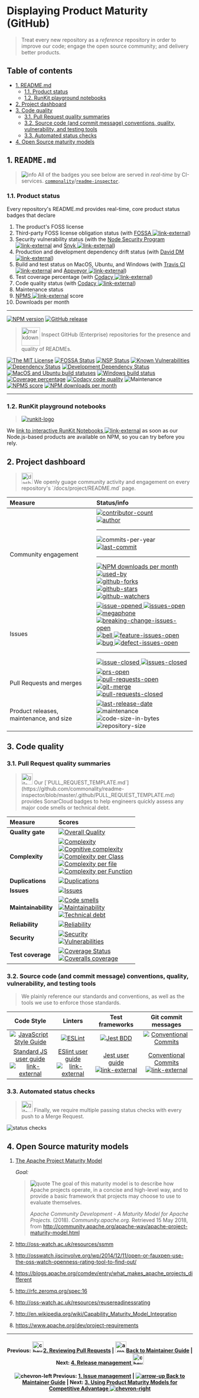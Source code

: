 # Displaying Product Maturity (GitHub)

> Treat every new repository as a _reference_ repository in order to improve our
> code; engage the open source community; and delivery better products.

## Table of contents

<!-- ⛔️ AUTO-GENERATED-CONTENT:START (TOC:excludeText=Table of contents) -->

- [1. README.md](#1-readmemd)
  - [1.1. Product status](#11-product-status)
  - [1.2. RunKit playground notebooks](#12-runkit-playground-notebooks)
- [2. Project dashboard](#2-project-dashboard)
- [3. Code quality](#3-code-quality)
  - [3.1. Pull Request quality summaries](#31-pull-request-quality-summaries)
  - [3.2. Source code (and commit message) conventions, quality, vulnerability, and testing tools](#32-source-code-and-commit-message-conventions-quality-vulnerability-and-testing-tools)
  - [3.3. Automated status checks](#33-automated-status-checks)
- [4. Open Source maturity models](#4-open-source-maturity-models)

<!-- ⛔️ AUTO-GENERATED-CONTENT:END -->

## 1. <samp>README.md</samp>

> ![info][octicon-info] All of the badges you see below are served in
> _real-time_ by CI-services.
> [`commonality`][org-url]/[`readme-inspector`][repo-url].

### 1.1. Product status

Every repository's README.md provides real-time, core product status badges that
declare

1.  The product's FOSS license
2.  Third-party FOSS license obligation status (with [FOSSA
    ![link-external][octicon-link-external]][fossa-url])
3.  Security vulnerability status (with the [Node Security Program
    ![link-external][octicon-link-external]][fossa-url] and [Snyk
    ![link-external][octicon-link-external]][vulnerabilities-url])
4.  Production and development dependency drift status (with [David DM
    ![link-external][octicon-link-external]][daviddm-url])
5.  Build and test status on MacOS, Ubuntu, and Windows (with [Travis CI
    ![link-external][octicon-link-external]][travis-url] and [Appveyor
    ![link-external][octicon-link-external]][appveyor-url])
6.  Test coverage percentage (with [Codacy
    ![link-external][octicon-link-external]][codacy-url])
7.  Code quality status (with [Codacy
    ![link-external][octicon-link-external]][codacy-url])
8.  Maintenance status
9.  [NPMS ![link-external][octicon-link-external]][npms-url] score
10. Downloads per month

---

[![NPM version][npm-image]][npm-url]
[![GitHub release][github-release-image]][github-release-url]

> <img align="middle" alt="markdown" height="50" width="50"  src="https://cdnjs.cloudflare.com/ajax/libs/octicons/8.1.3/svg/markdown.svg">
> Inspect GitHub (Enterprise) repositories for the presence and quality of
> READMEs.

[![The MIT License][license-image]][license-url]
[![FOSSA Status][fossa-image]][fossa-url] [![NSP Status][nsp-image]][nsp-url]
[![Known Vulnerabilities][vulnerabilities-image]][vulnerabilities-url]<br>
[![Dependency Status][daviddm-image]][daviddm-url]
[![Development Dependency Status][daviddm-dev-image]][daviddm-dev-url]<br>
[![MacOS and Ubuntu build statuses][travis-image]][travis-url]
[![Windows build status][appveyor-image]][appveyor-url]
[![Coverage percentage][codacy-coverage-image]][codacy-url]
[![Codacy code quality][codacy-image]][codacy-url]
![Maintenance][maintenance-image]<br> [![NPMS score][npms-image]][npms-url]
[![NPM downloads per month][npm-downloads-month]][npm-url]

---

### 1.2. RunKit playground notebooks

> [![runkit-logo][runkit-img]][runkit-url]

We
[link to interactive RunKit Notebooks ![link-external][octicon-link-external]](https://runkit.com/gregswindle/5acc09bde794d70011a136e5)
as soon as our Node.js-based products are available on NPM, so you can try
before you rely.

## 2. Project dashboard

> <img align="bottom" alt="dashboard" height="30" width="30" src="https://cdnjs.cloudflare.com/ajax/libs/octicons/8.1.3/svg/dashboard.svg">
> We openly guage community activity and engagement on every repository's
> `/docs/project/README.md` page.

| Measure                                 | Status/info                                                                                                                                                                                                                                                                                                                                                                                                                                                                                                                        |
| :-------------------------------------- | :--------------------------------------------------------------------------------------------------------------------------------------------------------------------------------------------------------------------------------------------------------------------------------------------------------------------------------------------------------------------------------------------------------------------------------------------------------------------------------------------------------------------------------- |
| Community engagement                    | [![contributor-count][contributor-count-image]][contributor-count-url]<br>[![author][author-image]][author-url]<hr>![commits-per-year][commit-activity-one-year-image]<br>[![last-commit][commit-last-image]][commit-last-url]<hr>[![NPM downloads per month][npm-downloads-month]][npm-url]<br>[![used-by][used-by-image]][used-by-url]<br>[![github-forks][github-forks-image]][github-forks-url]<br>[![github-stars][github-stars-image]][github-stars-url]<br>[![github-watchers][github-watchers-image]][github-watchers-url] |
| Issues                                  | [![issue-opened][octicon-issue-opened] ![issues-open][issues-open-image]][issues-open-url]<br>[![megaphone][octicon-megaphone] ![breaking-change-issues-open][issues-open-breaking-change-image]][issues-open-breaking-change-url]<br>[![bell][octicon-bell] ![feature-issues-open][issues-open-feature-image]][issues-open-url]<br>[![bug][octicon-bug] ![defect-issues-open][issues-open-defect-image]][issues-open-url]<hr>[![issue-closed][octicon-issue-closed] ![issues-closed][issues-closed-image]][issues-closed-url]     |
| Pull Requests and merges                | [![prs-open][octicon-git-pull-request] ![pull-requests-open][pull-requests-open-image]][pull-requests-open-url]<br>[![git-merge][octicon-git-merge] ![pull-requests-closed][pull-requests-closed-image]][pull-requests-closed-url]                                                                                                                                                                                                                                                                                                 |
| Product releases, maintenance, and size | [![last-release-date][release-date-image]][releases-url]<br>![maintenance][maintenance-image]<br>![code-size-in-bytes][code-size-bytes-image]<br>![repository-size][repo-size-bytes-image]<br>                                                                                                                                                                                                                                                                                                                                     |

## 3. Code quality

### 3.1. Pull Request quality summaries

> <img align="bottom" alt="git-pull-request" height="30" width="30" src="https://cdnjs.cloudflare.com/ajax/libs/octicons/8.1.3/svg/git-pull-request.svg">
> Our
> [`PULL_REQUEST_TEMPLATE.md`](https://github.com/commonality/readme-inspector/blob/master/.github/PULL_REQUEST_TEMPLATE.md)
> provides SonarCloud badges to help engineers quickly assess any major code
> smells or technical debt.

| Measure             | Scores                                                                                                                                                                                                                                                                                                                                                                                                   |
| :------------------ | :------------------------------------------------------------------------------------------------------------------------------------------------------------------------------------------------------------------------------------------------------------------------------------------------------------------------------------------------------------------------------------------------------- |
| **Quality gate**    | [![Overall Quality][sonar-gate-img]][sonar-gate-url]                                                                                                                                                                                                                                                                                                                                                     |
| **Complexity**      | [![Complexity][sonar-complexity-img]][sonar-complexity-url]<br>[![Cognitive complexity][sonar-cognitive-img]][sonar-cognitive-url]<br>[![Complexity per Class][sonar-complexity-class-img]][sonar-complexity-class-img]<br>[![Complexity per file][sonar-complexity-file-img]][sonar-complexity-file-img] <br>[![Complexity per Function][sonar-complexity-function-img]][sonar-complexity-function-url] |
| **Duplications**    | [![Duplications][sonar-duplications-img]][sonar-duplications-url]                                                                                                                                                                                                                                                                                                                                        |
| **Issues**          | [![Issues][sonar-issues-img]][sonar-issues-url]                                                                                                                                                                                                                                                                                                                                                          |
| **Maintainability** | [![Code smells][sonar-code-smells-img]][sonar-code-smells-url]<br>[![Maintainability][sonar-maintainability-img]][sonar-maintainability-url]<br>[![Technical debt][sonar-tech-debt-img]][sonar-tech-debt-url]                                                                                                                                                                                            |
| **Reliability**     | [![Reliability][sonar-reliability-img]][sonar-reliability-url]                                                                                                                                                                                                                                                                                                                                           |
| **Security**        | [![Security][sonar-security-img]][sonar-security-url]<br>[![Vulnerabilities][sonar-vulnerabilities-img]][sonar-vulnerabilities-url]                                                                                                                                                                                                                                                                      |
| **Test coverage**   | [![Coverage Status][sonar-coverage-img]][sonar-coverage-url]<br>[![Coveralls coverage][coveralls-img]][coveralls-url]                                                                                                                                                                                                                                                                                    |

### 3.2. Source code (and commit message) conventions, quality, vulnerability, and testing tools

> We plainly reference our standards and conventions, as well as the tools we
> use to enforce those standards.

|                                    Code Style                                    |                                 Linters                                 |                           Test frameworks                           |                                   Git commit messages                                    |
| :------------------------------------------------------------------------------: | :---------------------------------------------------------------------: | :-----------------------------------------------------------------: | :--------------------------------------------------------------------------------------: |
|           [![JavaScript Style Guide][standardjs-logo]][standardjs-url]           |                  [![ESLint][eslint-logo]][eslint-url]                   |                 [![Jest BDD][jest-logo]][jest-url]                  |  [![Conventional Commits][conventional-commits-badge-image]][conventional-commits-url]   |
| [Standard JS user guide ![link-external][octicon-link-external]][standardjs-url] | [ESlint user guide ![link-external][octicon-link-external]][eslint-url] | [Jest user guide ![link-external][octicon-link-external]][jest-url] | [Conventional Commits ![link-external][octicon-link-external]][conventional-commits-url] |

### 3.3. Automated status checks

> <img align="bottom" alt="git-pull-request" height="30" width="30" src="https://cdnjs.cloudflare.com/ajax/libs/octicons/8.1.3/svg/git-pull-request.svg">
> Finally, we require multiple passing status checks with every push to a Merge
> Request.

![status checks](https://github.com/commonality/readme-inspector/wiki/img-github-status-checks.png)

## 4. Open Source maturity models

1.  [The Apache Project Maturity Model][maturity-model-apache-url]

    _Goal:_

    > ![quote][octicon-quote] The goal of this maturity model is to describe how
    > Apache projects operate, in a concise and high-level way, and to provide a
    > basic framework that projects may choose to use to evaluate themselves.
    >
    > _Apache Community Development - A Maturity Model for Apache Projects._
    > (2018). _Community.apache.org._ Retrieved 15 May 2018, from
    > <http://community.apache.org/apache-way/apache-project-maturity-model.html>

2.  <http://oss-watch.ac.uk/resources/ssmm>

3.  <http://osswatch.jiscinvolve.org/wp/2014/12/11/open-or-fauxpen-use-the-oss-watch-openness-rating-tool-to-find-out/>

4.  <https://blogs.apache.org/comdev/entry/what_makes_apache_projects_different>

5.  <http://rfc.zeromq.org/spec:16>

6.  <http://oss-watch.ac.uk/resources/reusereadinessrating>

7.  <http://en.wikipedia.org/wiki/Capability_Maturity_Model_Integration>

8.  <https://www.apache.org/dev/project-requirements>

---

<h4 align="center">
  Previous: <a href="/docs/maintainer-guide/pull-requests.md"><img align="bottom" alt="chevron-left" height="30" width="30" src="https://cdnjs.cloudflare.com/ajax/libs/octicons/8.1.3/svg/chevron-left.svg">2. Reviewing Pull Requests</a>
  |
  <a href="/docs/maintainer-guide/#readme"><img align="bottom" alt="arrow-up" height="30" width="30" src="https://cdnjs.cloudflare.com/ajax/libs/octicons/8.1.3/svg/arrow-up.svg">Back to Maintainer Guide</a>
  |
  Next: <a href="/docs/maintainer-guide/releases.md">4. Release management <img align="bottom" alt="chevron-right" height="30" width="30" src="https://cdnjs.cloudflare.com/ajax/libs/octicons/8.1.3/svg/chevron-right.svg"></a>
</h4>

<h4 align="center">

![chevron-left][octicon-chevron-left] Previous:
[1. Issue management](/docs/maintainer-guide/pull-request.md) \|
[![arrow-up][octicon-arrow-up] Back to Maintainer Guide](/docs/maintainer-guide/#readme)
| Next:
[3. Using Product Maturity Models for Competitive Advantage ![chevron-right][octicon-chevron-right]](/docs/maintainer-guide/product-maturity-model.md)

</h4>

<!-- ⛔️ Please do not remove this comment or anything beneath it ⛔️ -->

[maturity-model-apache-url]:
  http://community.apache.org/apache-way/apache-project-maturity-model.html
[org-url]: https://github.com/commonality
[repo-url]: https://github.com/commonality/readme-inspector/#readme
[runkit-img]:
  https://github.com/commonality/readme-inspector/wiki/img-runkit-logo.png
[runkit-url]: https://runkit.com/gregswindle/5acc09bde794d70011a136e5

<!-- 🔗 ci services 🔗 -->

[appveyor-image]:
  https://img.shields.io/appveyor/ci/gregswindle/readme-inspector.svg?style=flat-square&logo=appveyor&label=windows%20build
[appveyor-url]: https://ci.appveyor.com/project/gregswindle/readme-inspector
[codacy-coverage-image]:
  https://img.shields.io/codacy/coverage/21f517a2d5bf4304895f40c5cbb596c4.svg?style=flat-square
[codacy-image]:
  https://img.shields.io/codacy/grade/21f517a2d5bf4304895f40c5cbb596c4.svg?style=flat-square
[codacy-url]:
  https://www.codacy.com/app/greg_7/readme-inspector?utm_source=github.com&utm_medium=referral&utm_content=commonality/readme-inspector&utm_campaign=Badge_Grade
[coveralls-image]:
  https://img.shields.io/coveralls/github/commonality/readme-inspector/master.svg
[coveralls-url]: https://coveralls.io/r/commonality/readme-inspector
[daviddm-dev-image]:
  https://david-dm.org/commonality/readme-inspector/dev-status.svg?theme=shields.io&style=flat-square
[daviddm-dev-url]: https://david-dm.org/commonality/readme-inspector?type=dev
[daviddm-image]:
  https://david-dm.org/commonality/readme-inspector.svg?theme=shields.io&style=flat-square
[daviddm-url]: https://david-dm.org/commonality/readme-inspector
[fossa-image]:
  https://app.fossa.io/api/projects/git%2Bgithub.com%2Fcommonality%2Freadme-inspector.svg?type=shield&style=flat-square
[fossa-url]:
  https://app.fossa.io/projects/git%2Bgithub.com%2Fcommonality%2Freadme-inspector?ref=badge_shield
[github-release-image]:
  https://img.shields.io/github/release/commonality/readme-inspector.svg?style=flat-square
[github-release-url]:
  https://github.com/commonality/readme-inspector/releases/latest
[license-image]:
  https://img.shields.io/badge/license-MIT-blue.svg?style=flat-square
[license-url]: http://opensource.org/licenses/MIT
[maintenance-image]:
  https://img.shields.io/maintenance/readme-inspector/2018.svg?style=flat-square
[notice-url]: https://app.fossa.io/reports/07123904-7d26-40a6-b6af-c74e82a53789
[npm-downloads-month]:
  https://img.shields.io/npm/dm/readme-inspector.svg?style=social
[npm-image]: https://img.shields.io/npm/v/readme-inspector.svg?style=flat-square
[npm-url]: https://npmjs.org/package/readme-inspector
[npms-image]: https://badges.npms.io/readme-inspector.svg?style=flat-square
[npms-url]: https://npms.io/search?q=readme-inspector
[nsp-image]:
  https://nodesecurity.io/orgs/commonality/projects/a2aa0184-ae94-4307-8b87-f0e12324368a/badge
[nsp-url]:
  https://nodesecurity.io/orgs/commonality/projects/a2aa0184-ae94-4307-8b87-f0e12324368a
[travis-image]:
  https://img.shields.io/travis/commonality/readme-inspector.svg?branch=master&style=flat-square&label=macOS%20%7C%20ubuntu%20builds&logo=travis
[travis-url]: https://travis-ci.org/commonality/readme-inspector
[vulnerabilities-image]:
  https://snyk.io/test/github/commonality/readme-inspector/badge.svg?style=flat-square&targetFile=package.json
[vulnerabilities-url]:
  https://snyk.io/test/github/commonality/readme-inspector?targetFile=package.json

<!-- 🔗 logo references 🔗  -->

[standardjs-logo]: https://cdn.rawgit.com/feross/standard/master/badge.svg
[standardjs-url]: https://github.com/feross/standard
[eslint-logo]:
  https://github.com/gregswindle/enum-nom-nommer/raw/master/docs/img/logos/logo-eslint.png
[eslint-url]: https://eslint.org/docs/user-guide/getting-started
[jest-logo]:
  https://github.com/gregswindle/enum-nom-nommer/raw/master/docs/img/logos/logo-jest.png
[jest-url]: https://facebook.github.io/jest/docs/en/getting-started.html

<!-- 🔗 project statistics 🔗 -->

[author-image]:
  https://img.shields.io/github/issues/detail/u/commonality/readme-inspector/1.svg?style=social
[author-url]: https://github.com/gregswindle
[code-size-bytes-image]:
  https://img.shields.io/github/languages/code-size/commonality/readme-inspector.svg?style=flat-square
[commit-activity-one-year-image]:
  https://img.shields.io/github/commit-activity/y/commonality/readme-inspector.svg?style=social
[commit-last-image]:
  https://img.shields.io/github/last-commit/commonality/readme-inspector.svg?style=social
[commit-last-url]:
  https://github.com/commonality/readme-inspector/graphs/commit-activity
[contributor-count-image]:
  https://img.shields.io/github/contributors/commonality/readme-inspector.svg?style=social
[contributor-count-url]:
  https://github.com/commonality/readme-inspector/graphs/contributors
[conventional-commits-badge-image]:
  https://img.shields.io/badge/conventional%20commits-1.0.0-yellow.svg?style=flat-square
[conventional-commits-url]: https://conventionalcommits.org/
[github-forks-image]:
  https://img.shields.io/github/forks/commonality/readme-inspector.svg?style=social&label=Forks
[github-forks-url]:
  https://github.com/commonality/readme-inspector/network/members
[github-stars-image]:
  https://img.shields.io/github/stars/commonality/readme-inspector.svg?style=social&label=Stars
[github-stars-url]: https://github.com/commonality/readme-inspector/stargazers
[github-watchers-image]:
  https://img.shields.io/github/watchers/commonality/readme-inspector.svg?style=social&label=Watchers
[github-watchers-url]: https://github.com/commonality/readme-inspector/watchers
[issues-closed-image]:
  https://img.shields.io/github/issues-closed/commonality/readme-inspector.svg?style=flat-square&colorB=D23240
[issues-closed-url]:
  https://github.com/commonality/readme-inspector/issues?q=is%3Aissue+sort%3Aupdated-desc+is%3Aclosed
[issues-open-breaking-change-image]:
  https://img.shields.io/github/issues/commonality/readme-inspector/type%3A%20breaking%20change.svg?style=flat-square&colorB=b60205
[issues-open-breaking-change-url]:
  https://github.com/commonality/readme-inspector/labels/type%3A%20breaking%20change
[issues-open-defect-image]:
  https://img.shields.io/github/issues/commonality/readme-inspector/type:%20defect.svg?style=flat-square&colorB=e99695
[issues-open-defect-url]:
  https://github.com/commonality/readme-inspector/labels/type%3A%20defect
[issues-open-feature-image]:
  https://img.shields.io/github/issues/commonality/readme-inspector/type:%20feature.svg?style=flat-square&colorB=0052cc
[issues-open-feature-url]:
  https://github.com/commonality/readme-inspector/labels/type%3A%20feature
[issues-open-image]:
  https://img.shields.io/github/issues/commonality/readme-inspector.svg?style=flat-square&colorB=249D3D
[issues-open-url]:
  https://github.com/commonality/readme-inspector/issues?q=is%3Aissue+is%3Aopen+sort%3Aupdated-desc
[language-count-image]:
  https://img.shields.io/github/languages/count/commonality/readme-inspector.svg?style=flat-square
[language-top-image]:
  https://img.shields.io/github/languages/top/commonality/readme-inspector.svg?style=flat-square
[language-top-url]:
  https://github.com/commonality/readme-inspector/search?l=javascript
[maintenance-image]:
  https://img.shields.io/maintenance/readme-inspector/2018.svg?style=flat-square
[maintenance-image]:
  https://img.shields.io/maintenance/readme-inspector/2018.svg?style=flat-square
[npm-downloads-month]:
  https://img.shields.io/npm/dm/readme-inspector.svg?style=social
[npm-downloads-year]:
  https://img.shields.io/npm/dy/readme-inspector.svg?style=social
[pull-requests-closed-image]:
  https://img.shields.io/github/issues-pr-closed/commonality/readme-inspector.svg?style=flat-square&colorB=643AB9
[pull-requests-closed-url]:
  https://github.com/commonality/readme-inspector/pulls?q=is%3Apr+sort%3Aupdated-desc+is%3Aclosed
[pull-requests-open-image]:
  https://img.shields.io/github/issues-pr/commonality/readme-inspector.svg?style=flat-square&colorB=249D3D
[pull-requests-open-url]:
  https://github.com/commonality/readme-inspector/pulls?q=is%3Apr+is%3Aopen+sort%3Aupdated-desc
[release-date-image]:
  https://img.shields.io/github/release-date/commonality/readme-inspector.svg?style=flat-square
[releases-url]: https://github.com/commonality/readme-inspector/releases
[repo-size-bytes-image]:
  https://img.shields.io/github/repo-size/commonality/readme-inspector.svg?style=flat-square
[used-by-image]:
  https://img.shields.io/sourcegraph/rrc/github.com/commonality/readme-inspector.svg?style=social
[used-by-url]: https://www.npmjs.com/browse/depended/readme-inspector

<!-- 🔗 sonar quality badges 🔗 -->

[coveralls-img]:
  https://coveralls.io/repos/github/commonality/readme-inspector/badge.svg
[coveralls-url]: https://coveralls.io/github/commonality/readme-inspector
[sonar-code-smells-img]:
  https://sonarcloud.io/api/project_badges/measure?project=readme-inspector&metric=code_smells
[sonar-code-smells-url]:
  https://sonarcloud.io/component_measures/metric/code_smells/list?id=readme-inspector&metric=code_smells
[sonar-cognitive-img]:
  https://sonarcloud.io/api/badges/measure?key=readme-inspector&metric=cognitive_complexity
[sonar-cognitive-url]:
  https://sonarcloud.io/component_measures/metric/cognitive_complexity/list?id=readme-inspector&metric=cognitive_complexity
[sonar-complexity-class-img]:
  https://sonarcloud.io/api/badges/measure?key=readme-inspector&metric=class_complexity
[sonar-complexity-class-url]:
  https://sonarcloud.io/component_measures?id=readme-inspector&metric=class_complexity
[sonar-complexity-file-img]:
  https://sonarcloud.io/api/badges/measure?key=readme-inspector&metric=file_complexity
[sonar-complexity-file-url]:
  https://sonarcloud.io/component_measures?id=readme-inspector&metric=file_complexity
[sonar-complexity-function-img]:
  https://sonarcloud.io/api/badges/measure?key=readme-inspector&metric=function_complexity
[sonar-complexity-function-url]:
  https://sonarcloud.io/component_measures?id=readme-inspector&metric=function_complexity
[sonar-complexity-img]:
  https://sonarcloud.io/api/badges/measure?key=readme-inspector&metric=complexity
[sonar-complexity-url]:
  https://sonarcloud.io/component_measures?id=readme-inspector&metric=complexity
[sonar-coverage-img]:
  https://sonarcloud.io/api/project_badges/measure?project=readme-inspector&metric=coverage
[sonar-coverage-url]:
  https://sonarcloud.io/component_measures?id=readme-inspector&metric=coverage
[sonar-duplications-img]:
  https://sonarcloud.io/api/project_badges/measure?project=readme-inspector&metric=duplicated_lines_density
[sonar-duplications-url]:
  https://sonarcloud.io/component_measures?id=readme-inspector&metric=duplicated_lines_density
[sonar-gate-img]:
  https://sonarcloud.io/api/project_badges/measure?project=readme-inspector&metric=alert_status
[sonar-gate-url]: https://sonarcloud.io/dashboard?id=readme-inspector
[sonar-issues-img]:
  https://sonarcloud.io/api/badges/measure?key=readme-inspector&metric=blocker_violations
[sonar-issues-url]:
  https://sonarcloud.io/component_measures?id=readme-inspector&metric=violations
[sonar-maintainability-img]:
  https://sonarcloud.io/api/project_badges/measure?project=readme-inspector&metric=sqale_rating
[sonar-maintainability-url]:
  https://sonarcloud.io/component_measures?id=readme-inspector&metric=new_maintainability_rating
[sonar-ncloc-img]:
  https://sonarcloud.io/api/project_badges/measure?project=readme-inspector&metric=ncloc
[sonar-ncloc-url]:
  https://sonarcloud.io/component_measures?id=readme-inspector&metric=ncloc
[sonar-reliability-img]:
  https://sonarcloud.io/api/project_badges/measure?project=readme-inspector&metric=reliability_rating
[sonar-reliability-url]:
  https://sonarcloud.io/component_measures?id=readme-inspector&metric=Reliability
[sonar-security-img]:
  https://sonarcloud.io/api/project_badges/measure?project=readme-inspector&metric=security_rating
[sonar-security-url]:
  https://sonarcloud.io/component_measures?id=readme-inspector&metric=vulnerabilities
[sonar-tech-debt-img]:
  https://sonarcloud.io/api/project_badges/measure?project=readme-inspector&metric=sqale_index
[sonar-tech-debt-url]:
  https://sonarcloud.io/component_measures/metric/sqale_index/list?id=readme-inspector&metric=sqale_index
[sonar-vulnerabilities-img]:
  https://sonarcloud.io/api/project_badges/measure?project=readme-inspector&metric=vulnerabilities
[sonar-vulnerabilities-url]:
  https://sonarcloud.io/component_measures?id=readme-inspector&metric=vulnerabilities

<!-- 🔗 octicon images 🔗 -->

[octicon-alert]:
  https://cdnjs.cloudflare.com/ajax/libs/octicons/8.1.3/svg/alert.svg
[octicon-arrow-down]:
  https://cdnjs.cloudflare.com/ajax/libs/octicons/8.1.3/svg/arrow-down.svg
[octicon-arrow-left]:
  https://cdnjs.cloudflare.com/ajax/libs/octicons/8.1.3/svg/arrow-left.svg
[octicon-arrow-right]:
  https://cdnjs.cloudflare.com/ajax/libs/octicons/8.1.3/svg/arrow-right.svg
[octicon-arrow-small-down]:
  https://cdnjs.cloudflare.com/ajax/libs/octicons/8.1.3/svg/arrow-small-down.svg
[octicon-arrow-small-left]:
  https://cdnjs.cloudflare.com/ajax/libs/octicons/8.1.3/svg/arrow-small-left.svg
[octicon-arrow-small-right]:
  https://cdnjs.cloudflare.com/ajax/libs/octicons/8.1.3/svg/arrow-small-right.svg
[octicon-arrow-small-up]:
  https://cdnjs.cloudflare.com/ajax/libs/octicons/8.1.3/svg/arrow-small-up.svg
[octicon-arrow-up]:
  https://cdnjs.cloudflare.com/ajax/libs/octicons/8.1.3/svg/arrow-up.svg
[octicon-beaker]:
  https://cdnjs.cloudflare.com/ajax/libs/octicons/8.1.3/svg/beaker.svg
[octicon-bell]:
  https://cdnjs.cloudflare.com/ajax/libs/octicons/8.1.3/svg/bell.svg
[octicon-bold]:
  https://cdnjs.cloudflare.com/ajax/libs/octicons/8.1.3/svg/bold.svg
[octicon-book]:
  https://cdnjs.cloudflare.com/ajax/libs/octicons/8.1.3/svg/book.svg
[octicon-bookmark]:
  https://cdnjs.cloudflare.com/ajax/libs/octicons/8.1.3/svg/bookmark.svg
[octicon-briefcase]:
  https://cdnjs.cloudflare.com/ajax/libs/octicons/8.1.3/svg/briefcase.svg
[octicon-broadcast]:
  https://cdnjs.cloudflare.com/ajax/libs/octicons/8.1.3/svg/broadcast.svg
[octicon-browser]:
  https://cdnjs.cloudflare.com/ajax/libs/octicons/8.1.3/svg/browser.svg
[octicon-bug]: https://cdnjs.cloudflare.com/ajax/libs/octicons/8.1.3/svg/bug.svg
[octicon-calendar]:
  https://cdnjs.cloudflare.com/ajax/libs/octicons/8.1.3/svg/calendar.svg
[octicon-check]:
  https://cdnjs.cloudflare.com/ajax/libs/octicons/8.1.3/svg/check.svg
[octicon-checklist]:
  https://cdnjs.cloudflare.com/ajax/libs/octicons/8.1.3/svg/checklist.svg
[octicon-chevron-down]:
  https://cdnjs.cloudflare.com/ajax/libs/octicons/8.1.3/svg/chevron-down.svg
[octicon-chevron-left]:
  https://cdnjs.cloudflare.com/ajax/libs/octicons/8.1.3/svg/chevron-left.svg
[octicon-chevron-right]:
  https://cdnjs.cloudflare.com/ajax/libs/octicons/8.1.3/svg/chevron-right.svg
[octicon-chevron-up]:
  https://cdnjs.cloudflare.com/ajax/libs/octicons/8.1.3/svg/chevron-up.svg
[octicon-circle-slash]:
  https://cdnjs.cloudflare.com/ajax/libs/octicons/8.1.3/svg/circle-slash.svg
[octicon-circuit-board]:
  https://cdnjs.cloudflare.com/ajax/libs/octicons/8.1.3/svg/circuit-board.svg
[octicon-clippy]:
  https://cdnjs.cloudflare.com/ajax/libs/octicons/8.1.3/svg/clippy.svg
[octicon-clock]:
  https://cdnjs.cloudflare.com/ajax/libs/octicons/8.1.3/svg/clock.svg
[octicon-cloud-download]:
  https://cdnjs.cloudflare.com/ajax/libs/octicons/8.1.3/svg/cloud-download.svg
[octicon-cloud-upload]:
  https://cdnjs.cloudflare.com/ajax/libs/octicons/8.1.3/svg/cloud-upload.svg
[octicon-code]:
  https://cdnjs.cloudflare.com/ajax/libs/octicons/8.1.3/svg/code.svg
[octicon-comment-discussion]:
  https://cdnjs.cloudflare.com/ajax/libs/octicons/8.1.3/svg/comment-discussion.svg
[octicon-comment]:
  https://cdnjs.cloudflare.com/ajax/libs/octicons/8.1.3/svg/comment.svg
[octicon-credit-card]:
  https://cdnjs.cloudflare.com/ajax/libs/octicons/8.1.3/svg/credit-card.svg
[octicon-dash]:
  https://cdnjs.cloudflare.com/ajax/libs/octicons/8.1.3/svg/dash.svg
[octicon-dashboard]:
  https://cdnjs.cloudflare.com/ajax/libs/octicons/8.1.3/svg/dashboard.svg
[octicon-database]:
  https://cdnjs.cloudflare.com/ajax/libs/octicons/8.1.3/svg/database.svg
[octicon-desktop-download]:
  https://cdnjs.cloudflare.com/ajax/libs/octicons/8.1.3/svg/desktop-download.svg
[octicon-device-camera-video]:
  https://cdnjs.cloudflare.com/ajax/libs/octicons/8.1.3/svg/device-camera-video.svg
[octicon-device-camera]:
  https://cdnjs.cloudflare.com/ajax/libs/octicons/8.1.3/svg/device-camera.svg
[octicon-device-desktop]:
  https://cdnjs.cloudflare.com/ajax/libs/octicons/8.1.3/svg/device-desktop.svg
[octicon-device-mobile]:
  https://cdnjs.cloudflare.com/ajax/libs/octicons/8.1.3/svg/device-mobile.svg
[octicon-diff-added]:
  https://cdnjs.cloudflare.com/ajax/libs/octicons/8.1.3/svg/diff-added.svg
[octicon-diff-ignored]:
  https://cdnjs.cloudflare.com/ajax/libs/octicons/8.1.3/svg/diff-ignored.svg
[octicon-diff-modified]:
  https://cdnjs.cloudflare.com/ajax/libs/octicons/8.1.3/svg/diff-modified.svg
[octicon-diff-removed]:
  https://cdnjs.cloudflare.com/ajax/libs/octicons/8.1.3/svg/diff-removed.svg
[octicon-diff-renamed]:
  https://cdnjs.cloudflare.com/ajax/libs/octicons/8.1.3/svg/diff-renamed.svg
[octicon-diff]:
  https://cdnjs.cloudflare.com/ajax/libs/octicons/8.1.3/svg/diff.svg
[octicon-ellipses]:
  https://cdnjs.cloudflare.com/ajax/libs/octicons/8.1.3/svg/ellipses.svg
[octicon-ellipsis]:
  https://cdnjs.cloudflare.com/ajax/libs/octicons/8.1.3/svg/ellipsis.svg
[octicon-eye]: https://cdnjs.cloudflare.com/ajax/libs/octicons/8.1.3/svg/eye.svg
[octicon-file-binary]:
  https://cdnjs.cloudflare.com/ajax/libs/octicons/8.1.3/svg/file-binary.svg
[octicon-file-code]:
  https://cdnjs.cloudflare.com/ajax/libs/octicons/8.1.3/svg/file-code.svg
[octicon-file-directory]:
  https://cdnjs.cloudflare.com/ajax/libs/octicons/8.1.3/svg/file-directory.svg
[octicon-file-media]:
  https://cdnjs.cloudflare.com/ajax/libs/octicons/8.1.3/svg/file-media.svg
[octicon-file-pdf]:
  https://cdnjs.cloudflare.com/ajax/libs/octicons/8.1.3/svg/file-pdf.svg
[octicon-file-submodule]:
  https://cdnjs.cloudflare.com/ajax/libs/octicons/8.1.3/svg/file-submodule.svg
[octicon-file-symlink-directory]:
  https://cdnjs.cloudflare.com/ajax/libs/octicons/8.1.3/svg/file-symlink-directory.svg
[octicon-file-symlink-file]:
  https://cdnjs.cloudflare.com/ajax/libs/octicons/8.1.3/svg/file-symlink-file.svg
[octicon-file-text]:
  https://cdnjs.cloudflare.com/ajax/libs/octicons/8.1.3/svg/file-text.svg
[octicon-file-zip]:
  https://cdnjs.cloudflare.com/ajax/libs/octicons/8.1.3/svg/file-zip.svg
[octicon-file]:
  https://cdnjs.cloudflare.com/ajax/libs/octicons/8.1.3/svg/file.svg
[octicon-flame]:
  https://cdnjs.cloudflare.com/ajax/libs/octicons/8.1.3/svg/flame.svg
[octicon-fold]:
  https://cdnjs.cloudflare.com/ajax/libs/octicons/8.1.3/svg/fold.svg
[octicon-gear]:
  https://cdnjs.cloudflare.com/ajax/libs/octicons/8.1.3/svg/gear.svg
[octicon-gift]:
  https://cdnjs.cloudflare.com/ajax/libs/octicons/8.1.3/svg/gift.svg
[octicon-gist-secret]:
  https://cdnjs.cloudflare.com/ajax/libs/octicons/8.1.3/svg/gist-secret.svg
[octicon-gist]:
  https://cdnjs.cloudflare.com/ajax/libs/octicons/8.1.3/svg/gist.svg
[octicon-git-branch]:
  https://cdnjs.cloudflare.com/ajax/libs/octicons/8.1.3/svg/git-branch.svg
[octicon-git-commit]:
  https://cdnjs.cloudflare.com/ajax/libs/octicons/8.1.3/svg/git-commit.svg
[octicon-git-compare]:
  https://cdnjs.cloudflare.com/ajax/libs/octicons/8.1.3/svg/git-compare.svg
[octicon-git-merge]:
  https://cdnjs.cloudflare.com/ajax/libs/octicons/8.1.3/svg/git-merge.svg
[octicon-git-pull-request]:
  https://cdnjs.cloudflare.com/ajax/libs/octicons/8.1.3/svg/git-pull-request.svg
[octicon-globe]:
  https://cdnjs.cloudflare.com/ajax/libs/octicons/8.1.3/svg/globe.svg
[octicon-grabber]:
  https://cdnjs.cloudflare.com/ajax/libs/octicons/8.1.3/svg/grabber.svg
[octicon-graph]:
  https://cdnjs.cloudflare.com/ajax/libs/octicons/8.1.3/svg/graph.svg
[octicon-heart]:
  https://cdnjs.cloudflare.com/ajax/libs/octicons/8.1.3/svg/heart.svg
[octicon-history]:
  https://cdnjs.cloudflare.com/ajax/libs/octicons/8.1.3/svg/history.svg
[octicon-home]:
  https://cdnjs.cloudflare.com/ajax/libs/octicons/8.1.3/svg/home.svg
[octicon-horizontal-rule]:
  https://cdnjs.cloudflare.com/ajax/libs/octicons/8.1.3/svg/horizontal-rule.svg
[octicon-hubot]:
  https://cdnjs.cloudflare.com/ajax/libs/octicons/8.1.3/svg/hubot.svg
[octicon-inbox]:
  https://cdnjs.cloudflare.com/ajax/libs/octicons/8.1.3/svg/inbox.svg
[octicon-info]:
  https://cdnjs.cloudflare.com/ajax/libs/octicons/8.1.3/svg/info.svg
[octicon-issue-closed]:
  https://cdnjs.cloudflare.com/ajax/libs/octicons/8.1.3/svg/issue-closed.svg
[octicon-issue-opened]:
  https://cdnjs.cloudflare.com/ajax/libs/octicons/8.1.3/svg/issue-opened.svg
[octicon-issue-reopened]:
  https://cdnjs.cloudflare.com/ajax/libs/octicons/8.1.3/svg/issue-reopened.svg
[octicon-italic]:
  https://cdnjs.cloudflare.com/ajax/libs/octicons/8.1.3/svg/italic.svg
[octicon-jersey]:
  https://cdnjs.cloudflare.com/ajax/libs/octicons/8.1.3/svg/jersey.svg
[octicon-key]: https://cdnjs.cloudflare.com/ajax/libs/octicons/8.1.3/svg/key.svg
[octicon-keyboard]:
  https://cdnjs.cloudflare.com/ajax/libs/octicons/8.1.3/svg/keyboard.svg
[octicon-law]: https://cdnjs.cloudflare.com/ajax/libs/octicons/8.1.3/svg/law.svg
[octicon-light-bulb]:
  https://cdnjs.cloudflare.com/ajax/libs/octicons/8.1.3/svg/light-bulb.svg
[octicon-link-external]:
  https://cdnjs.cloudflare.com/ajax/libs/octicons/8.1.3/svg/link-external.svg
[octicon-link]:
  https://cdnjs.cloudflare.com/ajax/libs/octicons/8.1.3/svg/link.svg
[octicon-list-ordered]:
  https://cdnjs.cloudflare.com/ajax/libs/octicons/8.1.3/svg/list-ordered.svg
[octicon-list-unordered]:
  https://cdnjs.cloudflare.com/ajax/libs/octicons/8.1.3/svg/list-unordered.svg
[octicon-location]:
  https://cdnjs.cloudflare.com/ajax/libs/octicons/8.1.3/svg/location.svg
[octicon-lock]:
  https://cdnjs.cloudflare.com/ajax/libs/octicons/8.1.3/svg/lock.svg
[octicon-logo-gist]:
  https://cdnjs.cloudflare.com/ajax/libs/octicons/8.1.3/svg/logo-gist.svg
[octicon-logo-github]:
  https://cdnjs.cloudflare.com/ajax/libs/octicons/8.1.3/svg/logo-github.svg
[octicon-mail-read]:
  https://cdnjs.cloudflare.com/ajax/libs/octicons/8.1.3/svg/mail-read.svg
[octicon-mail-reply]:
  https://cdnjs.cloudflare.com/ajax/libs/octicons/8.1.3/svg/mail-reply.svg
[octicon-mail]:
  https://cdnjs.cloudflare.com/ajax/libs/octicons/8.1.3/svg/mail.svg
[octicon-mark-github]:
  https://cdnjs.cloudflare.com/ajax/libs/octicons/8.1.3/svg/mark-github.svg
[octicon-markdown]:
  https://cdnjs.cloudflare.com/ajax/libs/octicons/8.1.3/svg/markdown.svg
[octicon-megaphone]:
  https://cdnjs.cloudflare.com/ajax/libs/octicons/8.1.3/svg/megaphone.svg
[octicon-mention]:
  https://cdnjs.cloudflare.com/ajax/libs/octicons/8.1.3/svg/mention.svg
[octicon-milestone]:
  https://cdnjs.cloudflare.com/ajax/libs/octicons/8.1.3/svg/milestone.svg
[octicon-mirror]:
  https://cdnjs.cloudflare.com/ajax/libs/octicons/8.1.3/svg/mirror.svg
[octicon-mortar-board]:
  https://cdnjs.cloudflare.com/ajax/libs/octicons/8.1.3/svg/mortar-board.svg
[octicon-mute]:
  https://cdnjs.cloudflare.com/ajax/libs/octicons/8.1.3/svg/mute.svg
[octicon-no-newline]:
  https://cdnjs.cloudflare.com/ajax/libs/octicons/8.1.3/svg/no-newline.svg
[octicon-octoface]:
  https://cdnjs.cloudflare.com/ajax/libs/octicons/8.1.3/svg/octoface.svg
[octicon-organization]:
  https://cdnjs.cloudflare.com/ajax/libs/octicons/8.1.3/svg/organization.svg
[octicon-package]:
  https://cdnjs.cloudflare.com/ajax/libs/octicons/8.1.3/svg/package.svg
[octicon-paintcan]:
  https://cdnjs.cloudflare.com/ajax/libs/octicons/8.1.3/svg/paintcan.svg
[octicon-pencil]:
  https://cdnjs.cloudflare.com/ajax/libs/octicons/8.1.3/svg/pencil.svg
[octicon-person]:
  https://cdnjs.cloudflare.com/ajax/libs/octicons/8.1.3/svg/person.svg
[octicon-pin]: https://cdnjs.cloudflare.com/ajax/libs/octicons/8.1.3/svg/pin.svg
[octicon-plug]:
  https://cdnjs.cloudflare.com/ajax/libs/octicons/8.1.3/svg/plug.svg
[octicon-plus-small]:
  https://cdnjs.cloudflare.com/ajax/libs/octicons/8.1.3/svg/plus-small.svg
[octicon-plus]:
  https://cdnjs.cloudflare.com/ajax/libs/octicons/8.1.3/svg/plus.svg
[octicon-primitive-dot]:
  https://cdnjs.cloudflare.com/ajax/libs/octicons/8.1.3/svg/primitive-dot.svg
[octicon-primitive-square]:
  https://cdnjs.cloudflare.com/ajax/libs/octicons/8.1.3/svg/primitive-square.svg
[octicon-pulse]:
  https://cdnjs.cloudflare.com/ajax/libs/octicons/8.1.3/svg/pulse.svg
[octicon-question]:
  https://cdnjs.cloudflare.com/ajax/libs/octicons/8.1.3/svg/question.svg
[octicon-quote]:
  https://cdnjs.cloudflare.com/ajax/libs/octicons/8.1.3/svg/quote.svg
[octicon-radio-tower]:
  https://cdnjs.cloudflare.com/ajax/libs/octicons/8.1.3/svg/radio-tower.svg
[octicon-reply]:
  https://cdnjs.cloudflare.com/ajax/libs/octicons/8.1.3/svg/reply.svg
[octicon-repo-clone]:
  https://cdnjs.cloudflare.com/ajax/libs/octicons/8.1.3/svg/repo-clone.svg
[octicon-repo-force-push]:
  https://cdnjs.cloudflare.com/ajax/libs/octicons/8.1.3/svg/repo-force-push.svg
[octicon-repo-forked]:
  https://cdnjs.cloudflare.com/ajax/libs/octicons/8.1.3/svg/repo-forked.svg
[octicon-repo-pull]:
  https://cdnjs.cloudflare.com/ajax/libs/octicons/8.1.3/svg/repo-pull.svg
[octicon-repo-push]:
  https://cdnjs.cloudflare.com/ajax/libs/octicons/8.1.3/svg/repo-push.svg
[octicon-repo]:
  https://cdnjs.cloudflare.com/ajax/libs/octicons/8.1.3/svg/repo.svg
[octicon-rocket]:
  https://cdnjs.cloudflare.com/ajax/libs/octicons/8.1.3/svg/rocket.svg
[octicon-rss]: https://cdnjs.cloudflare.com/ajax/libs/octicons/8.1.3/svg/rss.svg
[octicon-ruby]:
  https://cdnjs.cloudflare.com/ajax/libs/octicons/8.1.3/svg/ruby.svg
[octicon-search]:
  https://cdnjs.cloudflare.com/ajax/libs/octicons/8.1.3/svg/search.svg
[octicon-server]:
  https://cdnjs.cloudflare.com/ajax/libs/octicons/8.1.3/svg/server.svg
[octicon-settings]:
  https://cdnjs.cloudflare.com/ajax/libs/octicons/8.1.3/svg/settings.svg
[octicon-shield]:
  https://cdnjs.cloudflare.com/ajax/libs/octicons/8.1.3/svg/shield.svg
[octicon-sign-in]:
  https://cdnjs.cloudflare.com/ajax/libs/octicons/8.1.3/svg/sign-in.svg
[octicon-sign-out]:
  https://cdnjs.cloudflare.com/ajax/libs/octicons/8.1.3/svg/sign-out.svg
[octicon-smiley]:
  https://cdnjs.cloudflare.com/ajax/libs/octicons/8.1.3/svg/smiley.svg
[octicon-squirrel]:
  https://cdnjs.cloudflare.com/ajax/libs/octicons/8.1.3/svg/squirrel.svg
[octicon-star]:
  https://cdnjs.cloudflare.com/ajax/libs/octicons/8.1.3/svg/star.svg
[octicon-stop]:
  https://cdnjs.cloudflare.com/ajax/libs/octicons/8.1.3/svg/stop.svg
[octicon-sync]:
  https://cdnjs.cloudflare.com/ajax/libs/octicons/8.1.3/svg/sync.svg
[octicon-tag]: https://cdnjs.cloudflare.com/ajax/libs/octicons/8.1.3/svg/tag.svg
[octicon-tasklist]:
  https://cdnjs.cloudflare.com/ajax/libs/octicons/8.1.3/svg/tasklist.svg
[octicon-telescope]:
  https://cdnjs.cloudflare.com/ajax/libs/octicons/8.1.3/svg/telescope.svg
[octicon-terminal]:
  https://cdnjs.cloudflare.com/ajax/libs/octicons/8.1.3/svg/terminal.svg
[octicon-text-size]:
  https://cdnjs.cloudflare.com/ajax/libs/octicons/8.1.3/svg/text-size.svg
[octicon-three-bars]:
  https://cdnjs.cloudflare.com/ajax/libs/octicons/8.1.3/svg/three-bars.svg
[octicon-thumbsdown]:
  https://cdnjs.cloudflare.com/ajax/libs/octicons/8.1.3/svg/thumbsdown.svg
[octicon-thumbsup]:
  https://cdnjs.cloudflare.com/ajax/libs/octicons/8.1.3/svg/thumbsup.svg
[octicon-tools]:
  https://cdnjs.cloudflare.com/ajax/libs/octicons/8.1.3/svg/tools.svg
[octicon-trashcan]:
  https://cdnjs.cloudflare.com/ajax/libs/octicons/8.1.3/svg/trashcan.svg
[octicon-triangle-down]:
  https://cdnjs.cloudflare.com/ajax/libs/octicons/8.1.3/svg/triangle-down.svg
[octicon-triangle-left]:
  https://cdnjs.cloudflare.com/ajax/libs/octicons/8.1.3/svg/triangle-left.svg
[octicon-triangle-right]:
  https://cdnjs.cloudflare.com/ajax/libs/octicons/8.1.3/svg/triangle-right.svg
[octicon-triangle-up]:
  https://cdnjs.cloudflare.com/ajax/libs/octicons/8.1.3/svg/triangle-up.svg
[octicon-unfold]:
  https://cdnjs.cloudflare.com/ajax/libs/octicons/8.1.3/svg/unfold.svg
[octicon-unmute]:
  https://cdnjs.cloudflare.com/ajax/libs/octicons/8.1.3/svg/unmute.svg
[octicon-unverified]:
  https://cdnjs.cloudflare.com/ajax/libs/octicons/8.1.3/svg/unverified.svg
[octicon-verified]:
  https://cdnjs.cloudflare.com/ajax/libs/octicons/8.1.3/svg/verified.svg
[octicon-versions]:
  https://cdnjs.cloudflare.com/ajax/libs/octicons/8.1.3/svg/versions.svg
[octicon-watch]:
  https://cdnjs.cloudflare.com/ajax/libs/octicons/8.1.3/svg/watch.svg
[octicon-x]: https://cdnjs.cloudflare.com/ajax/libs/octicons/8.1.3/svg/x.svg
